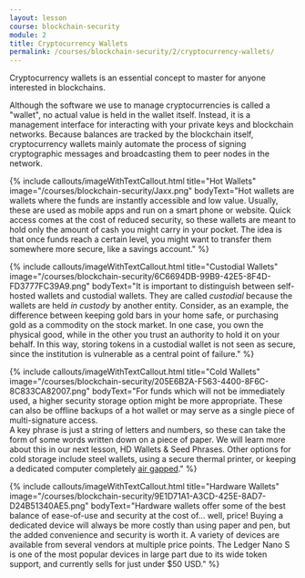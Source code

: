 ```yaml
---
layout: lesson
course: blockchain-security
module: 2
title: Cryptocurrency Wallets
permalink: /courses/blockchain-security/2/cryptocurrency-wallets/
---
```

<span class="openingParagraph">Cryptocurrency wallets is an essential concept to master for anyone interested in blockchains.</span>

Although the software we use to manage cryptocurrencies is called a "wallet", no actual value is held in the wallet itself. Instead, it is a management interface for interacting with your private keys and blockchain networks. Because balances are tracked by the blockchain itself, cryptocurrency wallets mainly automate the process of signing cryptographic messages and broadcasting them to peer nodes in the network.

{% include callouts/imageWithTextCallout.html 
    title="Hot Wallets"
    image="/courses/blockchain-security/Jaxx.png"
    bodyText="Hot wallets are wallets where the funds are instantly accessible and low value. Usually, these are used as mobile apps and run on a smart phone or website. Quick access comes at the cost of reduced security, so these wallets are meant to hold only the amount of cash you might carry in your pocket. The idea is that once funds reach a certain level, you might want to transfer them somewhere more secure, like a savings account."
%}

{% include callouts/imageWithTextCallout.html 
    title="Custodial Wallets"
    image="/courses/blockchain-security/6C6694DB-99B9-42E5-8F4D-FD3777FC39A9.png"
    bodyText="It is important to distinguish between self-hosted wallets and custodial wallets. They are called <em>custodial</em> because the wallets are held <em>in custody</em> by another entity. Consider, as an example, the difference between keeping gold bars in your home safe, or purchasing gold as a commodity on the stock market. In one case, you own the physical good, while in the other you trust an authority to hold it on your behalf. In this way, storing tokens in a custodial wallet is not seen as secure, since the institution is vulnerable as a central point of failure."
%}

{% include callouts/imageWithTextCallout.html 
    title="Cold Wallets"
    image="/courses/blockchain-security/205E6B2A-F563-4400-8F6C-8C833CA82007.png"
    bodyText="For funds which will not be immediately used, a higher security storage option might be more appropriate. These can also be offline backups of a hot wallet or may serve as a single piece of multi-signature access.<br> A key phrase is just a string of letters and numbers, so these can take the form of some words written down on a piece of paper. We will learn more about this in our next lesson, HD Wallets &amp; Seed Phrases. Other options for cold storage include steel wallets, using a secure thermal printer, or keeping a dedicated computer completely <a href='https://en.wikipedia.org/wiki/Air_gap_%28networking%29'>air gapped</a>."
%}

{% include callouts/imageWithTextCallout.html 
    title="Hardware Wallets"
    image="/courses/blockchain-security/9E1D71A1-A3CD-425E-8AD7-D24B51340AE5.png"
    bodyText="Hardware wallets offer some of the best balance of ease-of-use and security at the cost of... well, price! Buying a dedicated device will always be more costly than using paper and pen, but the added convenience and security is worth it. A variety of devices are available from several vendors at multiple price points. The Ledger Nano S is one of the most popular devices in large part due to its wide token support, and currently sells for just under $50 USD."
%}
